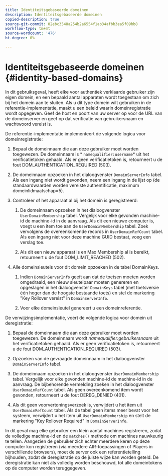 ```yaml
---
title: Identiteitsgebaseerde domeinen
description: Identiteitsgebaseerde domeinen
copied-description: true
source-git-commit: 02ebc3548a254b2a6554f1ab34afbb3ea5f09bb8
workflow-type: tm+mt
source-wordcount: '476'
ht-degree: 0%

---
```


# Identiteitsgebaseerde domeinen {#identity-based-domains}

In dit gebruiksgeval, heeft elke voor authentiek verklaarde gebruiker zijn eigen domein, en een bepaald aantal apparaten wordt toegestaan om zich bij het domein aan te sluiten. Als u dit type domein wilt gebruiken in de referentie-implementatie, maakt u een beleid waarin domeinregistratie wordt opgegeven. Geef de host en poort van uw server op voor de URL van de domeinserver en geef op dat verificatie van gebruikersnaam en wachtwoord vereist is.

De referentie-implementatie implementeert de volgende logica voor domeinregistratie:

1. Bepaal de domeinnaam die aan deze gebruiker moet worden toegewezen. De domeinnaam is * `namequalifier:username`* uit het verificatietoken gehaald. Als er geen verificatietoken is, retourneert u de fout DOM_AUTHENTICATION_REQUIRED (503).
1. De domeinnaam opzoeken in het dialoogvenster `DomainServerInfo` tabel. Als een ingang niet wordt gevonden, neem een ingang in de lijst op (de standaardwaarden worden vereiste authentificatie, maximum domeinlidmaatschap=5).
1. Controleer of het apparaat al bij het domein is geregistreerd:

   1. De domeinnaam opzoeken in het dialoogvenster `UserDomainMembership` tabel. Vergelijk voor elke gevonden machine-id de machine-id in de aanvraag. Als dit een nieuwe computer is, voegt u een item toe aan de `UserDomainMembership` tabel. Zoek vervolgens de overeenkomende records in `UserDomainRefCount` tabel. Als een ingang niet voor deze machine GUID bestaat, voeg een verslag toe.

   1. Als dit een nieuw apparaat is en Max Membership al is bereikt, retourneert u de fout DOM_LIMIT_REACHED (502).

1. Alle domeinsleutels voor dit domein opzoeken in de tabel DomainKeys.

   1. Indien `DomainServerInfo` geeft aan dat de toetsen moeten worden omgedraaid, een nieuw sleutelpaar moeten genereren en opgeslagen in het dialoogvenster `DomainKeys` tabel (met toetsversie één hoger dan de hoogste bestaande toets) en stel de markering &quot;Key Rollover vereist&quot; in `DomainServerInfo`.

   1. Voor elke domeinsleutel genereert u een domeinreferentie.

De verwijzingsimplementatie, voert de volgende logica voor domein uit deregistratie:

1. Bepaal de domeinnaam die aan deze gebruiker moet worden toegewezen. De domeinnaam wordt *namequalifier:gebruikersnaam* uit het verificatietoken gehaald. Als er geen verificatietoken is, retourneert u de fout DOM_AUTHENTICATION_REQUIRED (503).
1. Opzoeken van de gevraagde domeinnaam in het dialoogvenster `DomainServerInfo` tabel.
1. De domeinnaam opzoeken in het dialoogvenster `UserDomainMembership` tabel. Vergelijk voor elke gevonden machine-id de machine-id in de aanvraag. De bijbehorende vermelding zoeken in het dialoogvenster `UserDomainRefCount` tabel. Als geen overeenkomend item wordt gevonden, retourneert u de fout DEREG_DENIED (401).

1. Als dit geen voorvertoningsverzoek is, verwijdert u het item uit `UserDomainRefCount` tabel. Als de tabel geen items meer bevat voor het systeem, verwijdert u het item uit `UserDomainMembership` en stelt de markering &quot;Key Rollover Required&quot; in `DomainServerInfo`.

In dit geval mag elke gebruiker een klein aantal machines registreren, zodat de volledige machine-id en de `matches()` methode om machines nauwkeurig te tellen. Aangezien de gebruiker zich echter meerdere keren op deze computer kon registreren (via meerdere AIR-toepassingen of Players in verschillende browsers), moet de server ook een referentietelling bijhouden, zodat de deregistratie op de juiste wijze kan worden geteld. De deregistratie kan niet als volledig worden beschouwd, tot alle domeintokens op de computer worden teruggegeven.
